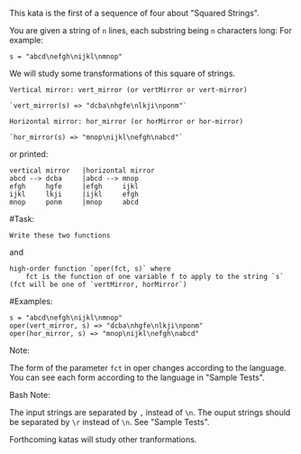 This kata is the first of a sequence of four about "Squared Strings".

You are given a string of `n` lines, each substring being `n` characters long: For example:

`s = "abcd\nefgh\nijkl\nmnop"`

We will study some transformations of this square of strings.

    Vertical mirror: vert_mirror (or vertMirror or vert-mirror)

    `vert_mirror(s) => "dcba\nhgfe\nlkji\nponm"`

    Horizontal mirror: hor_mirror (or horMirror or hor-mirror)

    `hor_mirror(s) => "mnop\nijkl\nefgh\nabcd"`

or printed:

```
vertical mirror   |horizontal mirror   
abcd --> dcba     |abcd --> mnop
efgh     hgfe     |efgh     ijkl
ijkl     lkji     |ijkl     efgh
mnop     ponm     |mnop     abcd
```

#Task:

    Write these two functions

and

    high-order function `oper(fct, s)` where
        fct is the function of one variable f to apply to the string `s` (fct will be one of `vertMirror, horMirror`)

#Examples:

```
s = "abcd\nefgh\nijkl\nmnop"
oper(vert_mirror, s) => "dcba\nhgfe\nlkji\nponm"
oper(hor_mirror, s) => "mnop\nijkl\nefgh\nabcd"
```

Note:

The form of the parameter `fct` in oper changes according to the language. You can see each form according to the language in "Sample Tests".

Bash Note:

The input strings are separated by `,` instead of `\n`. The ouput strings should be separated by `\r` instead of `\n`. See "Sample Tests".

Forthcoming katas will study other tranformations.

